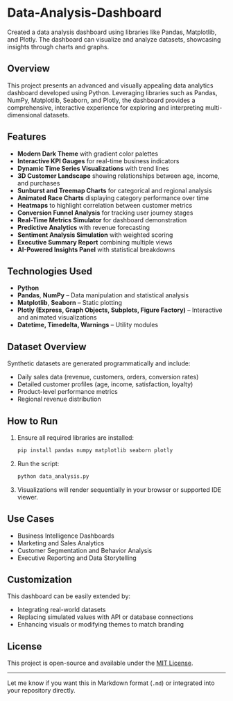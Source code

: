 # Data-Analysis-Dashboard
Created a data analysis dashboard using libraries like Pandas, Matplotlib, and Plotly. The dashboard can visualize and analyze datasets, showcasing insights through charts and graphs.

## Overview

This project presents an advanced and visually appealing data analytics dashboard developed using Python. Leveraging libraries such as Pandas, NumPy, Matplotlib, Seaborn, and Plotly, the dashboard provides a comprehensive, interactive experience for exploring and interpreting multi-dimensional datasets.

## Features

* **Modern Dark Theme** with gradient color palettes
* **Interactive KPI Gauges** for real-time business indicators
* **Dynamic Time Series Visualizations** with trend lines
* **3D Customer Landscape** showing relationships between age, income, and purchases
* **Sunburst and Treemap Charts** for categorical and regional analysis
* **Animated Race Charts** displaying category performance over time
* **Heatmaps** to highlight correlation between customer metrics
* **Conversion Funnel Analysis** for tracking user journey stages
* **Real-Time Metrics Simulator** for dashboard demonstration
* **Predictive Analytics** with revenue forecasting
* **Sentiment Analysis Simulation** with weighted scoring
* **Executive Summary Report** combining multiple views
* **AI-Powered Insights Panel** with statistical breakdowns

## Technologies Used

* **Python**
* **Pandas**, **NumPy** – Data manipulation and statistical analysis
* **Matplotlib**, **Seaborn** – Static plotting
* **Plotly (Express, Graph Objects, Subplots, Figure Factory)** – Interactive and animated visualizations
* **Datetime, Timedelta, Warnings** – Utility modules

## Dataset Overview

Synthetic datasets are generated programmatically and include:

* Daily sales data (revenue, customers, orders, conversion rates)
* Detailed customer profiles (age, income, satisfaction, loyalty)
* Product-level performance metrics
* Regional revenue distribution

## How to Run

1. Ensure all required libraries are installed:

   ```bash
   pip install pandas numpy matplotlib seaborn plotly
   ```

2. Run the script:

   ```bash
   python data_analysis.py
   ```

3. Visualizations will render sequentially in your browser or supported IDE viewer.

## Use Cases

* Business Intelligence Dashboards
* Marketing and Sales Analytics
* Customer Segmentation and Behavior Analysis
* Executive Reporting and Data Storytelling

## Customization

This dashboard can be easily extended by:

* Integrating real-world datasets
* Replacing simulated values with API or database connections
* Enhancing visuals or modifying themes to match branding

## License

This project is open-source and available under the [MIT License](LICENSE).

---

Let me know if you want this in Markdown format (`.md`) or integrated into your repository directly.
